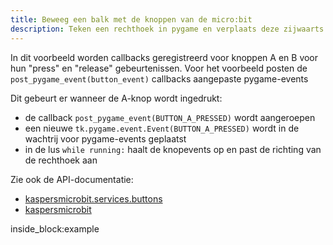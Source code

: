 ```yaml
---
title: Beweeg een balk met de knoppen van de micro:bit
description: Teken een rechthoek in pygame en verplaats deze zijwaarts door op de micro:bit-knoppen te drukken
---
```


In dit voorbeeld worden callbacks geregistreerd voor knoppen A en B voor hun "press" en "release" gebeurtenissen. 
Voor het voorbeeld posten de `post_pygame_event(button_event)` callbacks aangepaste pygame-events

Dit gebeurt er wanneer de A-knop wordt ingedrukt:

 - de callback `post_pygame_event(BUTTON_A_PRESSED)` wordt aangeroepen
 - een nieuwe `tk.pygame.event.Event(BUTTON_A_PRESSED)` wordt in de wachtrij voor pygame-events geplaatst
 - in de lus `while running:` haalt de knopevents op en past de richting van de rechthoek aan


Zie ook de API-documentatie:

- [kaspersmicrobit.services.buttons](../reference/services/buttons.md)
- [kaspersmicrobit](../reference/kaspersmicrobit.md)

<!--codeinclude-->
[](../../../../examples/pygame/pygame-use-buttons-to-move-rectangle.py) inside_block:example
<!--/codeinclude-->